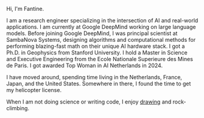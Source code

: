 Hi, I'm Fantine.

I am a research engineer specializing in the intersection of AI and real-world applications. 
I am currently at Google DeepMind working on large language models. 
Before joining Google DeepMind, I was principal scientist at SambaNova Systems, designing algorithms and computational methods for performing blazing-fast math on their unique AI hardware stack. I got a Ph.D. in Geophysics from Stanford University. I hold a Master in Science and Executive
                        Engineering
                        from the Ecole Nationale Superieure des Mines de Paris. I got awarded Top Woman in AI Netherlands in 2024.
                    </p>
                    <p>I have moved around, spending
                        time living in the Netherlands, France, Japan, and the United States. Somewhere
                        in there, I
                        found the time to get my helicopter license.
                    </p>
                    <p>
                        When I am not doing science or writing code, I enjoy <a href="http://instagram.com/fantine.art"
                            target="_blank" rel="noopener noreferrer">drawing</a> and rock-climbing.
